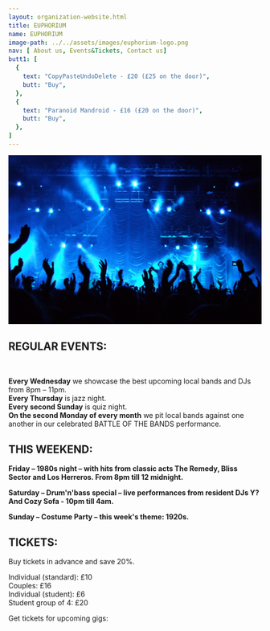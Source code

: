 ```yaml
---
layout: organization-website.html
title: EUPHORIUM
name: EUPHORIUM
image-path: ../../assets/images/euphorium-logo.png
nav: [ About us, Events&Tickets, Contact us]
butt1: [
  {
    text: "CopyPasteUndoDelete - £20 (£25 on the door)",
    butt: "Buy",
  },
  {
    text: "Paranoid Mandroid - £16 (£20 on the door)",
    butt: "Buy",
  },
]
---
```

![](../../assets/images/euphorium-2.jpg)

## REGULAR EVENTS:
<br>

**Every Wednesday** we showcase the best upcoming local bands and DJs from 8pm – 11pm.  
**Every Thursday** is jazz night.  
**Every second Sunday** is quiz night.  
**On the second Monday of every month** we pit local bands against one another in our celebrated BATTLE OF THE BANDS performance.

## THIS WEEKEND:

**Friday – 1980s night – with hits from classic acts The Remedy, Bliss Sector and Los Herreros. From 8pm till 12 midnight.**

**Saturday – Drum'n'bass special – live performances from resident DJs Y? And Cozy Sofa - 10pm till 4am.**

**Sunday – Costume Party – this week's theme: 1920s.**

## TICKETS:

Buy tickets in advance and save 20%.

Individual (standard): £10<br>
Couples: £16<br>
Individual (student): £6<br>
Student group of 4: £20

Get tickets for upcoming gigs:
